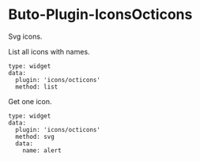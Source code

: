 # Buto-Plugin-IconsOcticons
Svg icons.

List all icons with names.
```
type: widget
data:
  plugin: 'icons/octicons'
  method: list
```

Get one icon.
```
type: widget
data:
  plugin: 'icons/octicons'
  method: svg
  data:
    name: alert
```


